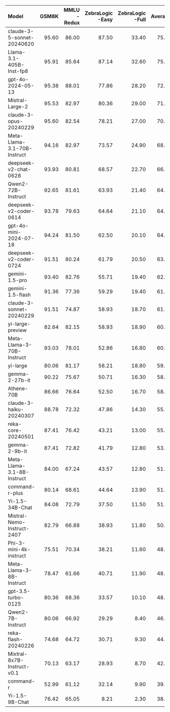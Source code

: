 | Model                       |   GSM8K |   MMLU<br/>-Redux |   ZebraLogic<br/>-Easy |   ZebraLogic<br/>-Full |   Average |
|:----------------------------|--------:|------------------:|-----------------------:|-----------------------:|----------:|
| claude-3-5-sonnet-20240620  |   95.60 |             86.00 |                  87.50 |                  33.40 |     75.62 |
| Llama-3.1-405B-Inst-fp8     |   95.91 |             85.64 |                  87.14 |                  32.60 |     75.32 |
| gpt-4o-2024-05-13           |   95.38 |             88.01 |                  77.86 |                  28.20 |     72.36 |
| Mistral-Large-2             |   95.53 |             82.97 |                  80.36 |                  29.00 |     71.97 |
| claude-3-opus-20240229      |   95.60 |             82.54 |                  78.21 |                  27.00 |     70.84 |
| Meta-Llama-3.1-70B-Instruct |   94.16 |             82.97 |                  73.57 |                  24.90 |     68.90 |
| deepseek-v2-chat-0628       |   93.93 |             80.81 |                  68.57 |                  22.70 |     66.50 |
| Qwen2-72B-Instruct          |   92.65 |             81.61 |                  63.93 |                  21.40 |     64.90 |
| deepseek-v2-coder-0614      |   93.78 |             79.63 |                  64.64 |                  21.10 |     64.79 |
| gpt-4o-mini-2024-07-18      |   94.24 |             81.50 |                  62.50 |                  20.10 |     64.59 |
| deepseek-v2-coder-0724      |   91.51 |             80.24 |                  61.79 |                  20.50 |     63.51 |
| gemini-1.5-pro              |   93.40 |             82.76 |                  55.71 |                  19.40 |     62.82 |
| gemini-1.5-flash            |   91.36 |             77.36 |                  59.29 |                  19.40 |     61.85 |
| claude-3-sonnet-20240229    |   91.51 |             74.87 |                  58.93 |                  18.70 |     61.00 |
| yi-large-preview            |   82.64 |             82.15 |                  58.93 |                  18.90 |     60.66 |
| Meta-Llama-3-70B-Instruct   |   93.03 |             78.01 |                  52.86 |                  16.80 |     60.18 |
| yi-large                    |   80.06 |             81.17 |                  58.21 |                  18.80 |     59.56 |
| gemma-2-27b-it              |   90.22 |             75.67 |                  50.71 |                  16.30 |     58.23 |
| Athene-70B                  |   86.66 |             76.64 |                  52.50 |                  16.70 |     58.12 |
| claude-3-haiku-20240307     |   88.78 |             72.32 |                  47.86 |                  14.30 |     55.81 |
| reka-core-20240501          |   87.41 |             76.42 |                  43.21 |                  13.00 |     55.01 |
| gemma-2-9b-it               |   87.41 |             72.82 |                  41.79 |                  12.80 |     53.70 |
| Meta-Llama-3.1-8B-Instruct  |   84.00 |             67.24 |                  43.57 |                  12.80 |     51.90 |
| command-r-plus              |   80.14 |             68.61 |                  44.64 |                  13.90 |     51.82 |
| Yi-1.5-34B-Chat             |   84.08 |             72.79 |                  37.50 |                  11.50 |     51.47 |
| Mistral-Nemo-Instruct-2407  |   82.79 |             66.88 |                  38.93 |                  11.80 |     50.10 |
| Phi-3-mini-4k-instruct      |   75.51 |             70.34 |                  38.21 |                  11.60 |     48.92 |
| Meta-Llama-3-8B-Instruct    |   78.47 |             61.66 |                  40.71 |                  11.90 |     48.19 |
| gpt-3.5-turbo-0125          |   80.36 |             68.36 |                  33.57 |                  10.10 |     48.10 |
| Qwen2-7B-Instruct           |   80.06 |             66.92 |                  29.29 |                   8.40 |     46.17 |
| reka-flash-20240226         |   74.68 |             64.72 |                  30.71 |                   9.30 |     44.85 |
| Mixtral-8x7B-Instruct-v0.1  |   70.13 |             63.17 |                  28.93 |                   8.70 |     42.73 |
| command-r                   |   52.99 |             61.12 |                  32.14 |                   9.90 |     39.04 |
| Yi-1.5-9B-Chat              |   76.42 |             65.05 |                   8.21 |                   2.30 |     38.00 |